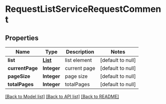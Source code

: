 # RequestListServiceRequestComment
## Properties

| Name | Type | Description | Notes |
|------------ | ------------- | ------------- | -------------|
| **list** | [**List**](ServiceRequestComment.md) | list element | [default to null] |
| **currentPage** | **Integer** | current page | [default to null] |
| **pageSize** | **Integer** | page size | [default to null] |
| **totalPages** | **Integer** | totalPages | [default to null] |

[[Back to Model list]](../README.md#documentation-for-models) [[Back to API list]](../README.md#documentation-for-api-endpoints) [[Back to README]](../README.md)

